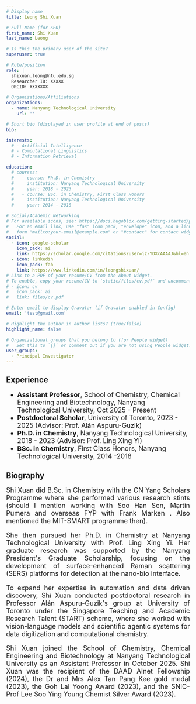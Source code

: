 ```yaml
---
# Display name
title: Leong Shi Xuan

# Full Name (for SEO)
first_name: Shi Xuan
last_name: Leong

# Is this the primary user of the site?
superuser: true

# Role/position
role: |
  shixuan.leong@ntu.edu.sg  
  Researcher ID: XXXXX  
  ORCID: XXXXXXX

# Organizations/Affiliations
organizations:
  - name: Nanyang Technological University
    url: ''

# Short bio (displayed in user profile at end of posts)
bio: 

interests:
  # - Artificial Intelligence
  # - Computational Linguistics
  # - Information Retrieval

education:
  # courses:
  #   - course: Ph.D. in Chemistry
  #     institution: Nanyang Technological University
  #     year: 2018 - 2023
  #   - course: BSc. in Chemistry, First Class Honors
  #     institution: Nanyang Technological University
  #     year: 2014 - 2018

# Social/Academic Networking
# For available icons, see: https://docs.hugoblox.com/getting-started/page-builder/#icons
#   For an email link, use "fas" icon pack, "envelope" icon, and a link in the
#   form "mailto:your-email@example.com" or "#contact" for contact widget.
social:
  - icon: google-scholar
    icon_pack: ai
    link: https://scholar.google.com/citations?user=jz-YDXcAAAAJ&hl=en
  - icon: linkedin
    icon_pack: fab
    link: https://www.linkedin.com/in/leongshixuan/
# Link to a PDF of your resume/CV from the About widget.
# To enable, copy your resume/CV to `static/files/cv.pdf` and uncomment the lines below.
# - icon: cv
#   icon_pack: ai
#   link: files/cv.pdf

# Enter email to display Gravatar (if Gravatar enabled in Config)
email: 'test@gmail.com'

# Highlight the author in author lists? (true/false)
highlight_name: false

# Organizational groups that you belong to (for People widget)
#   Set this to `[]` or comment out if you are not using People widget.
user_groups:
  - Principal Investigator
---
```


## Experience

<div style="font-size: 18px;">

- **Assistant Professor**, School of Chemistry, Chemical Engineering and Biotechnology, Nanyang Technological University, Oct 2025 - Present
- **Postdoctoral Scholar**, University of Toronto, 2023 - 2025 (Advisor: Prof. Alán Aspuru-Guzik)
- **Ph.D. in Chemistry**, Nanyang Technological University, 2018 - 2023 (Advisor: Prof. Ling Xing Yi)
- **BSc. in Chemistry**, First Class Honors, Nanyang Technological University, 2014 -2018

</div>

## Biography

<div style="text-align: justify; font-size: 18px;">
Shi Xuan did B.Sc. in Chemistry with the CN Yang Scholars Programme where she performed various research stints (should I mention working with Soo Han Sen, Martin Pumera and overseas FYP with Frank Marken . Also mentioned the MIT-SMART programme then).

She then pursued her Ph.D. in Chemistry at Nanyang Technological University with Prof. Ling Xing Yi. Her graduate research was supported by the Nanyang President's Graduate Scholarship, focusing on the development of surface-enhanced Raman scattering (SERS) platforms for detection at the nano-bio interface.

To expand her expertise in automation and data driven discovery, Shi Xuan conducted postdoctoral research in Professor Alán Aspuru-Guzik's group at University of Toronto under the Singapore Teaching and Academic Research Talent (START) scheme, where she worked with vision-language models and scientific agentic systems for data digitization and computational chemistry.

Shi Xuan joined the School of Chemistry, Chemical Engineering and Biotechnology at Nanyang Technological University as an Assistant Professor in October 2025. Shi Xuan was the recipient of the DAAD AInet Fellowship (2024), the Dr and Mrs Alex Tan Pang Kee gold medal (2023), the Goh Lai Yoong Award (2023), and the SNIC-Prof Lee Soo Ying Young Chemist Silver Award (2023).
</div> 
